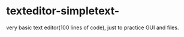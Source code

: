 # texteditor-simpletext-
very basic text editor(100 lines of code), just to practice GUI and files.
